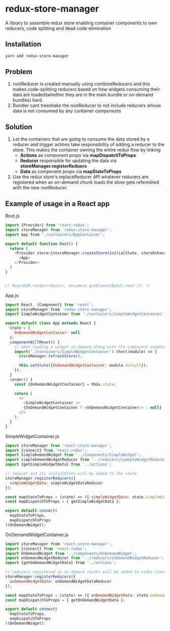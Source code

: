 # redux-store-manager
A library to assemble redux store enabling container components to own reducers, code splitting and dead code elimination

## Installation
```sh
yarn add redux-store-manager
```

## Problem
1. rootReducer is created manually using combineReducers and this makes code-splitting reducers based on how widgets consuming their data are loaded(whether they are in the main bundle or on-demand bundles) hard.
2. Bundler cant treeshake the rootReducer to not include reducers whose data is not consumed by any container components

## Solution
1. Let the containers that are going to consume the data stored by a reducer and trigger actions take responsibility of adding a reducer to the store.
This makes the container owning the entire redux flow by linking
    - **Actions** as component props via **mapDispatchToProps**
    - **Reducer** responsible for updating the data via **storeManager.registerReduers**
    - **Data** as component props via **mapStateToProps**
2. Use the redux store's replaceReducer API whatever reducers are registered when an on-demand chunk loads the store gets refereshed with the new rootReducer.

## Example of usage in a React app

Root.js
```js
import {Provider} from 'react-redux';
import storeManager from 'redux-store-manager';
import App from './containers/AppContainer';

export default function Root() {
  return (
    <Provider store={storeManager.createStore(initialState, storeEnhancer)}>
      <App>
    </Provider>
  )
}


/* ReactDOM.render(<Root/>, document.getElementById('root')); */
```
App.js

```js
import React, {Component} from 'react';
import storeManager from 'redux-store-manager';
import SimpleWidgetContainer from './containers/SimpleWidgetContainer';

export default class App extends React {
  state = {
    OnDemandWidgetContainer: null
  };
  componentWillMount() {
    // when loading a widget on-demand along with the component codebase the reducers are also
    import('./containers/SimpleWidgetContainer').then((module) => {
      storeManager.refreshStore();

      this.setState({OnDemandWidgetContainer: module.default});
    });
  }
  render() {
    const {OnDemandWidgetContainer} = this.state;

    return (
      <>
        <SimpleWidgetContainer />
        {OnDemandWidgetContainer ? <OnDemandWidgetContainer/> : null}
      </>
    );
  }
}
```

SimpleWidgetContainer.js
```js
import storeManager from 'react-store-manager';
import {connect} from 'react-redux';
import SimpleDemandWidget from '../components/SimpleWidget';
import simpleDemandWidgetReducer from '../reducers/simopleWidgetReducer';
import {getSimpleWidgetData} from '../actions';

// reducer and its initialStatw will be added to the store.
storeManager.registerReducers({
  simpleWidgetData: simpleWidgetDataReducer
});

const mapStateToProps = (state) => ({ simpleWidgetData: state.simpleWidgetData });
const mapDispatchToProps = { getSimpleWidgetData };

export default connect(
  mapStateToProps,
  mapDispatchToProps
)(OnDemandWidget);
```

OnDemandWidgetContainer.js
```js
import storeManager from 'react-store-manager';
import {connect} from 'react-redux';
import OnDemandWidget from '../components/OnDemandWidget';
import onDemandWidgetReducer from '../reducers/onDemandWidgetReducer';
import {getOnDemandWidgetData} from '../actions';

// reducers registered in on-demand chunks will be added to redux store only when the on-demand chunk is loaded
storeManager.registerReducers({
  onDemandWidgetData: onDemandWidgetDataReducer
});

const mapStateToProps = (state) => ({ onDemandWidgetData: state.onDemandWidgetData });
const mapDispatchToProps = { getOnDemandWidgetData };

export default connect(
  mapStateToProps,
  mapDispatchToProps
)(OnDemandWidget);
```

